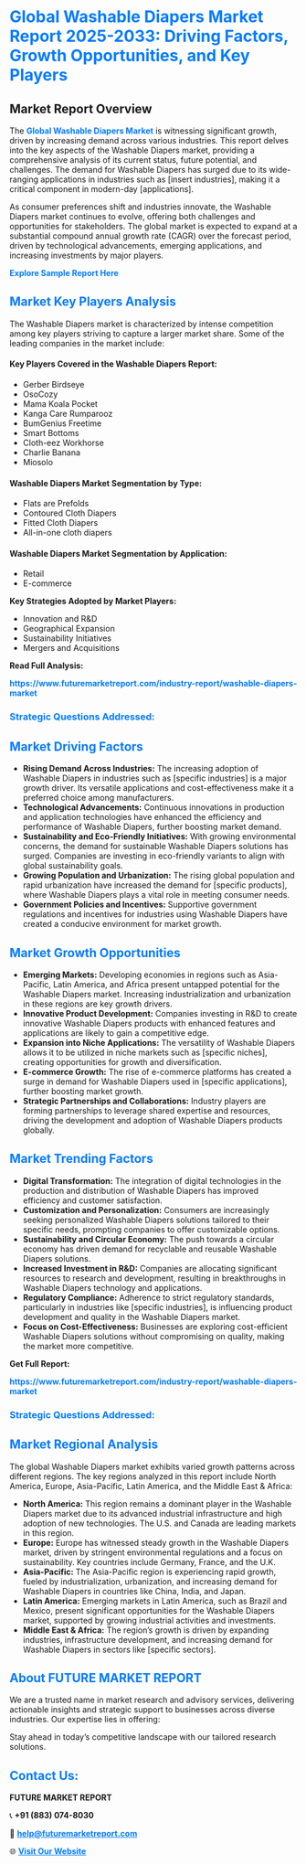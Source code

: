 <h1 style="color: #007BFF;">Global Washable Diapers Market Report 2025-2033: Driving Factors, Growth Opportunities, and Key Players</h1>

<section id="overview">
<h2>Market Report Overview</h2>
<p>The <a href="https://www.futuremarketreport.com/industry-report/washable-diapers-market" style="color: #007BFF; text-decoration: none;"><strong>Global Washable Diapers Market</strong></a> is witnessing significant growth, driven by increasing demand across various industries. This report delves into the key aspects of the Washable Diapers market, providing a comprehensive analysis of its current status, future potential, and challenges. The demand for Washable Diapers has surged due to its wide-ranging applications in industries such as [insert industries], making it a critical component in modern-day [applications].</p>
<p>As consumer preferences shift and industries innovate, the Washable Diapers market continues to evolve, offering both challenges and opportunities for stakeholders. The global market is expected to expand at a substantial compound annual growth rate (CAGR) over the forecast period, driven by technological advancements, emerging applications, and increasing investments by major players.</p>
</section>

<section id="overview">
<p><a href="https://www.futuremarketreport.com/request-sample/reportId=50285" style="color: #007BFF; text-decoration: none;"><strong>Explore Sample Report Here</strong></a></p>
</section>

<section id="key-players">
<h2 style="color: #007BFF;">Market Key Players Analysis</h2>
<p>The Washable Diapers market is characterized by intense competition among key players striving to capture a larger market share. Some of the leading companies in the market include:</p>
<h4>Key Players Covered in the Washable Diapers Report:</h4>
<ul><li>Gerber Birdseye</li><li>OsoCozy</li><li>Mama Koala Pocket</li><li>Kanga Care Rumparooz</li><li>BumGenius Freetime</li><li>Smart Bottoms</li><li>Cloth-eez Workhorse</li><li>Charlie Banana</li><li>Miosolo</li></ul>
<h4>Washable Diapers Market Segmentation by Type:</h4>
<ul><li>Flats are Prefolds</li><li>Contoured Cloth Diapers</li><li>Fitted Cloth Diapers</li><li>All-in-one cloth diapers</li></ul>

<h4>Washable Diapers Market Segmentation by Application:</h4>
<ul><li>Retail</li><li>E-commerce</li></ul>
<p><strong>Key Strategies Adopted by Market Players:</strong></p>
<ul>
<li>Innovation and R&D</li>
<li>Geographical Expansion</li>
<li>Sustainability Initiatives</li>
<li>Mergers and Acquisitions</li>
</ul>
</section>

<section>
<p><strong>Read Full Analysis: </strong></p><a href="https://www.futuremarketreport.com/industry-report/washable-diapers-market" style="color: #007BFF; text-decoration: none;"><strong>https://www.futuremarketreport.com/industry-report/washable-diapers-market</strong></a>
<h3 style="color: #007BFF;">Strategic Questions Addressed:</h3>
</section>

<section id="driving-factors">
<h2 style="color: #007BFF;">Market Driving Factors</h2>
<ul>
<li><strong>Rising Demand Across Industries:</strong> The increasing adoption of Washable Diapers in industries such as [specific industries] is a major growth driver. Its versatile applications and cost-effectiveness make it a preferred choice among manufacturers.</li>
<li><strong>Technological Advancements:</strong> Continuous innovations in production and application technologies have enhanced the efficiency and performance of Washable Diapers, further boosting market demand.</li>
<li><strong>Sustainability and Eco-Friendly Initiatives:</strong> With growing environmental concerns, the demand for sustainable Washable Diapers solutions has surged. Companies are investing in eco-friendly variants to align with global sustainability goals.</li>
<li><strong>Growing Population and Urbanization:</strong> The rising global population and rapid urbanization have increased the demand for [specific products], where Washable Diapers plays a vital role in meeting consumer needs.</li>
<li><strong>Government Policies and Incentives:</strong> Supportive government regulations and incentives for industries using Washable Diapers have created a conducive environment for market growth.</li>
</ul>
</section>

<section id="growth-opportunities">
<h2 style="color: #007BFF;">Market Growth Opportunities</h2>
<ul>
<li><strong>Emerging Markets:</strong> Developing economies in regions such as Asia-Pacific, Latin America, and Africa present untapped potential for the Washable Diapers market. Increasing industrialization and urbanization in these regions are key growth drivers.</li>
<li><strong>Innovative Product Development:</strong> Companies investing in R&D to create innovative Washable Diapers products with enhanced features and applications are likely to gain a competitive edge.</li>
<li><strong>Expansion into Niche Applications:</strong> The versatility of Washable Diapers allows it to be utilized in niche markets such as [specific niches], creating opportunities for growth and diversification.</li>
<li><strong>E-commerce Growth:</strong> The rise of e-commerce platforms has created a surge in demand for Washable Diapers used in [specific applications], further boosting market growth.</li>
<li><strong>Strategic Partnerships and Collaborations:</strong> Industry players are forming partnerships to leverage shared expertise and resources, driving the development and adoption of Washable Diapers products globally.</li>
</ul>
</section>

<section id="trending-factors">
<h2 style="color: #007BFF;">Market Trending Factors</h2>
<ul>
<li><strong>Digital Transformation:</strong> The integration of digital technologies in the production and distribution of Washable Diapers has improved efficiency and customer satisfaction.</li>
<li><strong>Customization and Personalization:</strong> Consumers are increasingly seeking personalized Washable Diapers solutions tailored to their specific needs, prompting companies to offer customizable options.</li>
<li><strong>Sustainability and Circular Economy:</strong> The push towards a circular economy has driven demand for recyclable and reusable Washable Diapers solutions.</li>
<li><strong>Increased Investment in R&D:</strong> Companies are allocating significant resources to research and development, resulting in breakthroughs in Washable Diapers technology and applications.</li>
<li><strong>Regulatory Compliance:</strong> Adherence to strict regulatory standards, particularly in industries like [specific industries], is influencing product development and quality in the Washable Diapers market.</li>
<li><strong>Focus on Cost-Effectiveness:</strong> Businesses are exploring cost-efficient Washable Diapers solutions without compromising on quality, making the market more competitive.</li>
</ul>
</section>

<section>
<p><strong>Get Full Report: </strong></p><a href="https://www.futuremarketreport.com/industry-report/washable-diapers-market" style="color: #007BFF; text-decoration: none;"><strong>https://www.futuremarketreport.com/industry-report/washable-diapers-market</strong></a>
<h3 style="color: #007BFF;">Strategic Questions Addressed:</h3>
</section>


<section id="regional-analysis">
<h2 style="color: #007BFF;">Market Regional Analysis</h2>
<p>The global Washable Diapers market exhibits varied growth patterns across different regions. The key regions analyzed in this report include North America, Europe, Asia-Pacific, Latin America, and the Middle East & Africa:</p>
<ul>
<li><strong>North America:</strong> This region remains a dominant player in the Washable Diapers market due to its advanced industrial infrastructure and high adoption of new technologies. The U.S. and Canada are leading markets in this region.</li>
<li><strong>Europe:</strong> Europe has witnessed steady growth in the Washable Diapers market, driven by stringent environmental regulations and a focus on sustainability. Key countries include Germany, France, and the U.K.</li>
<li><strong>Asia-Pacific:</strong> The Asia-Pacific region is experiencing rapid growth, fueled by industrialization, urbanization, and increasing demand for Washable Diapers in countries like China, India, and Japan.</li>
<li><strong>Latin America:</strong> Emerging markets in Latin America, such as Brazil and Mexico, present significant opportunities for the Washable Diapers market, supported by growing industrial activities and investments.</li>
<li><strong>Middle East & Africa:</strong> The region’s growth is driven by expanding industries, infrastructure development, and increasing demand for Washable Diapers in sectors like [specific sectors].</li>
</ul>
</section>

<footer>
<h2 style="color: #007BFF;">About FUTURE MARKET REPORT</h2>
<p>We are a trusted name in market research and advisory services, delivering actionable insights and strategic support to businesses across diverse industries. Our expertise lies in offering:</p>

<p>Stay ahead in today’s competitive landscape with our tailored research solutions.</p>

<h2 style="color: #007BFF;">Contact Us:</h2>
<p><strong>FUTURE MARKET REPORT</strong></p>
<p>📞 <strong>+91 (883) 074-8030</strong></p>
<p>📧 <strong><a href="mailto:help@futuremarketreport.com" style="color: #007BFF;">help@futuremarketreport.com</a></strong></p>
<p>🌐 <strong><a href="https://www.futuremarketreport.com/" style="color: #007BFF;">Visit Our Website</a></strong></p>
</footer>